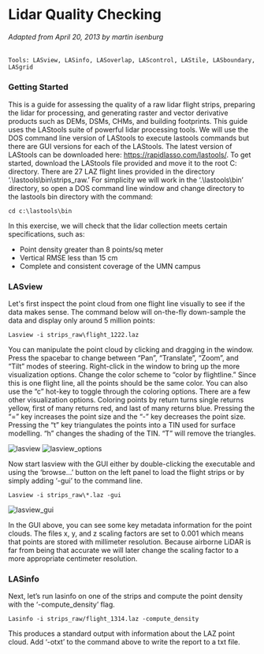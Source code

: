 # Lidar Quality Checking
###### Adapted from April 20, 2013 by martin isenburg

```
Tools: LASview, LASinfo, LASoverlap, LAScontrol, LAStile, LASboundary, LASgrid
```

### Getting Started 
This is a guide for assessing the quality of a raw lidar flight strips, preparing the lidar for processing, and generating raster and vector derivative products such as DEMs, DSMs, CHMs, and building footprints. This guide uses the LAStools suite of powerful lidar processing tools. We will use the DOS command line version of LAStools to execute lastools commands but there are GUI versions for each of the LAStools. The latest version of LAStools can be downloaded here: https://rapidlasso.com/lastools/. To get started, download the LAStools file provided and move it to the root C: directory. There are 27 LAZ flight lines provided in the directory ‘.\lastools\bin\strips_raw.’ For simplicity we will work in the ‘.\lastools\bin’ directory, so open a DOS command line window and change directory to the lastools bin directory with the command: 
```
cd c:\lastools\bin
```

In this exercise, we will check that the lidar collection meets certain specifications, such as:

* Point density greater than 8 points/sq meter
* Vertical RMSE less than 15 cm
* Complete and consistent coverage of the UMN campus 

### LASview
Let's first inspect the point cloud from one flight line visually to see if the data makes sense. The command below will on-the-fly down-sample the data and display only around 5 million points:

```
Lasview -i strips_raw\flight_1222.laz
```

You can manipulate the point cloud by clicking and dragging in the window. Press the spacebar to change between “Pan”, “Translate”, “Zoom”, and “Tilt” modes of steering. Right-click in the window to bring up the more visualization options. Change the color scheme to “color by flightline.” Since this is one flight line, all the points should be the same color. You can also use the “c” hot-key to toggle through the coloring options. There are a few other visualization options. Coloring points by return turns single returns yellow, first of many returns red, and last of many returns blue. Pressing the “=” key increases the point size and the “-” key decreases the point size. Pressing the “t” key triangulates the points into a TIN used for surface modelling. “h” changes the shading of the TIN. “T” will remove the triangles.

![lasview](/images/lasview.png)
![lasview_options](/images/lasview_options.png)

Now start lasview with the GUI either by double-clicking the executable and using the ‘browse…’ button on the left panel to load the flight strips or by simply adding ‘-gui’ to the command line. 
```
Lasview -i strips_raw\*.laz -gui
```
![lasview_gui](/images/lasview_gui.png)

In the GUI above, you can see some key metadata information for the point clouds. The files x, y, and z scaling factors are set to 0.001 which means that points are stored with millimeter resolution. Because airborne LiDAR is far from being that accurate we will later change the scaling factor to a more appropriate centimeter resolution.

### LASinfo

Next, let’s run lasinfo on one of the strips and compute the point density with the ‘-compute_density’ flag.
```
Lasinfo -i strips_raw/flight_1314.laz -compute_density
```
This produces a standard output with information about the LAZ point cloud. Add ‘-otxt’ to the command above to write the report to a txt file.
